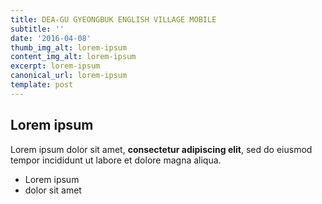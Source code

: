 ```yaml
---
title: DEA-GU GYEONGBUK ENGLISH VILLAGE MOBILE
subtitle: ''
date: '2016-04-08'
thumb_img_alt: lorem-ipsum
content_img_alt: lorem-ipsum
excerpt: lorem-ipsum
canonical_url: lorem-ipsum
template: post
---
```

## Lorem ipsum

Lorem ipsum dolor sit amet, **consectetur adipiscing elit**, sed do eiusmod tempor incididunt ut labore et dolore magna aliqua.

- Lorem ipsum
- dolor sit amet